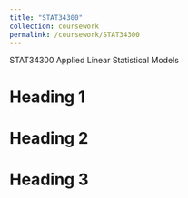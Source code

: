 ```yaml
---
title: "STAT34300"
collection: coursework
permalink: /coursework/STAT34300
---
```


STAT34300 Applied Linear Statistical Models

Heading 1
======

Heading 2
======

Heading 3
======
